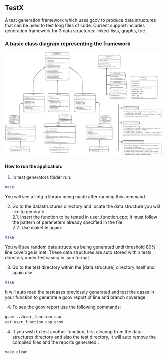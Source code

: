 ## TestX
A test generation framework which uses gcov to produce data structures that can be used to test long files of code. 
Current support includes generation framework for 3 data structures: linked-lists, graphs, trie. 

### A basic class diagram representing the framework
![class diagram](assets/classuml.png) 

#### How to run the application: 
1. In test generators folder run: 
```bash
make
```
You will see a libtg.a library being made after running this command. 

2. Go to the datastructures directory and locate the data structure you will like to generate.<br/>
    2.1. Insert the function to be tested in user_function.cpp; it must follow the pattern of parameters already specified in the file.<br/> 
    2.2. Use makefile again: 
```bash
make
```
You will see random data structures being generated until threshold 80% line coverage is met. These data structures are auto stored within tests directory under testcases/ in json format.

3. Go to the test directory within the [data structure] directory itself and again use: 
```bash 
make
```
It will auto read the testcases previosuly generated and test the cases in your function to generate a gcov report of line and branch coverage.

4. To see the gcov report use the following commands: 
```bash
gcov ../user_function.cpp
cat user_function.cpp.gcov
```

4. If you wish to test another function, first cleanup from the data-structures directory and also the test directory, it will auto remove the compiled files and the reports generated.:
```bash
make clean
```

